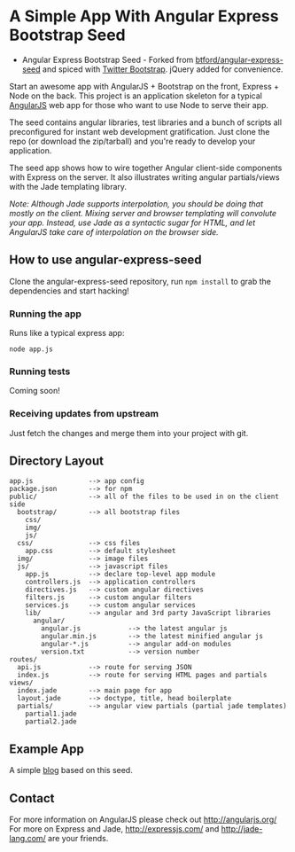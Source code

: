 # A Simple App With Angular Express Bootstrap Seed


- Angular Express Bootstrap Seed -
Forked from [btford/angular-express-seed](https://github.com/btford/angular-express-seed) and spiced with [Twitter Bootstrap](https://github.com/twitter/bootstrap). jQuery added for convenience.

Start an awesome app with AngularJS + Bootstrap on the front, Express + Node on the back. This project is an
application skeleton for a typical [AngularJS](http://angularjs.org/) web app for those who want
to use Node to serve their app.

The seed contains angular libraries, test libraries and a bunch of scripts all preconfigured for
instant web development gratification. Just clone the repo (or download the zip/tarball) and
you're ready to develop your application.

The seed app shows how to wire together Angular client-side components with Express on the server.
It also illustrates writing angular partials/views with the Jade templating library.

_Note: Although Jade supports interpolation, you should be doing that mostly on the client. Mixing
server and browser templating will convolute your app. Instead, use Jade as a syntactic sugar for
HTML, and let AngularJS take care of interpolation on the browser side._

## How to use angular-express-seed

Clone the angular-express-seed repository, run `npm install` to grab the dependencies and start hacking!

### Running the app

Runs like a typical express app:

    node app.js

### Running tests

Coming soon!

### Receiving updates from upstream

Just fetch the changes and merge them into your project with git.


## Directory Layout
    
    app.js              --> app config
    package.json        --> for npm
    public/             --> all of the files to be used in on the client side
      bootstrap/        --> all bootstrap files
        css/
        img/
        js/
      css/              --> css files
        app.css         --> default stylesheet
      img/              --> image files
      js/               --> javascript files
        app.js          --> declare top-level app module
        controllers.js  --> application controllers
        directives.js   --> custom angular directives
        filters.js      --> custom angular filters
        services.js     --> custom angular services
        lib/            --> angular and 3rd party JavaScript libraries
          angular/
            angular.js            --> the latest angular js
            angular.min.js        --> the latest minified angular js
            angular-*.js          --> angular add-on modules
            version.txt           --> version number
    routes/
      api.js            --> route for serving JSON
      index.js          --> route for serving HTML pages and partials
    views/
      index.jade        --> main page for app
      layout.jade       --> doctype, title, head boilerplate
      partials/         --> angular view partials (partial jade templates)
        partial1.jade
        partial2.jade



## Example App

A simple [blog](https://github.com/btford/angular-express-blog) based on this seed.


## Contact

For more information on AngularJS please check out http://angularjs.org/
For more on Express and Jade, http://expressjs.com/ and http://jade-lang.com/ are
your friends.
